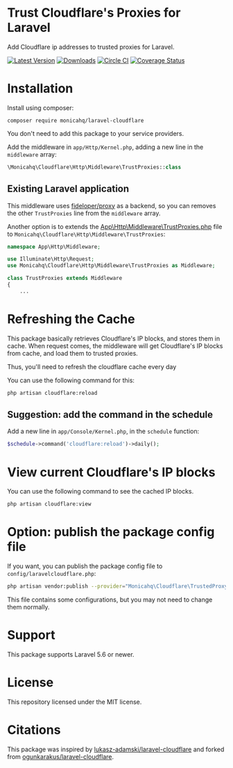 # Trust Cloudflare's Proxies for Laravel

Add Cloudflare ip addresses to trusted proxies for Laravel.

[![Latest Version](https://img.shields.io/packagist/v/monicahq/laravel-cloudflare.svg?style=flat-square)](https://github.com/monicahq/laravel-cloudflare/releases)
[![Downloads](https://img.shields.io/packagist/dt/monicahq/laravel-cloudflare.svg?style=flat-square)](https://packagist.org/packages/monicahq/laravel-cloudflare)
[![Circle CI](https://img.shields.io/circleci/project/github/monicahq/laravel-cloudflare.svg?style=flat-square)](https://circleci.com/gh/monicahq/laravel-cloudflare/tree/master)
[![Coverage Status](https://img.shields.io/sonar/https/sonarcloud.io/monicahq_laravel-cloudflare/coverage.svg?style=flat-square)](https://sonarcloud.io/dashboard?id=monicahq_laravel-cloudflare)


# Installation

Install using composer:
```
composer require monicahq/laravel-cloudflare
```

You don't need to add this package to your service providers.

Add the middleware in `app/Http/Kernel.php`, adding a new line in the `middleware` array:

```php
\Monicahq\Cloudflare\Http\Middleware\TrustProxies::class
```

## Existing Laravel application

This middleware uses [fideloper/proxy][4] as a backend, so you can removes the other `TrustProxies` line from the `middleware` array.

Another option is to extends the [App\Http\Middleware\TrustProxies.php][3] file to `Monicahq\Cloudflare\Http\Middleware\TrustProxies`:

```php
namespace App\Http\Middleware;

use Illuminate\Http\Request;
use Monicahq\Cloudflare\Http\Middleware\TrustProxies as Middleware;

class TrustProxies extends Middleware
{
    ...
```

# Refreshing the Cache

This package basically retrieves Cloudflare's IP blocks, and stores them in cache.
When request comes, the middleware will get Cloudflare's IP blocks from cache, and load them to trusted proxies.

Thus, you'll need to refresh the cloudflare cache every day

You can use the following command for this:

```sh
php artisan cloudflare:reload
```

## Suggestion: add the command in the schedule

Add a new line in `app/Console/Kernel.php`, in the `schedule` function:

```php
$schedule->command('cloudflare:reload')->daily();
```

# View current Cloudflare's IP blocks

You can use the following command to see the cached IP blocks.

```sh
php artisan cloudflare:view
```

# Option: publish the package config file

If you want, you can publish the package config file to `config/laravelcloudflare.php`:

```sh
php artisan vendor:publish --provider="Monicahq\Cloudflare\TrustedProxyServiceProvider"
```

This file contains some configurations, but you may not need to change them normally.


# Support

This package supports Laravel 5.6 or newer.

# License

This repository licensed under the MIT license.

# Citations

This package was inspired by [lukasz-adamski/laravel-cloudflare][1] and forked from [ogunkarakus/laravel-cloudflare][2].

[1]: https://github.com/lukasz-adamski/laravel-cloudflare
[2]: https://github.com/ogunkarakus/laravel-cloudflare
[3]: https://github.com/laravel/laravel/blob/master/app/Http/Middleware/TrustProxies.php
[4]: https://github.com/fideloper/TrustedProxy
